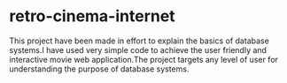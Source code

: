 # retro-cinema-internet
This project have been made in effort to explain the basics of database systems.I have used very simple code to achieve the user friendly and interactive movie web application.The project targets any level of user for understanding the purpose of database systems.
